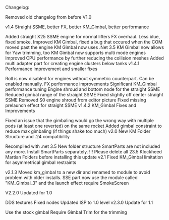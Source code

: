 Changelog:

Removed old changelog from before V1.0

v1.4 Straight SSME, better FX, better KM_Gimbal, better performance

Added straight X25 SSME engine for normal lifters
FX overhaul. Less blue, fixed smoke.
Improved KM Gimbal, fixed a bug that occured when the COM moved past the engine
KM Gimbal now uses .Net 3.5
KM Gimbal now allows for Yaw trimming, too
KM Gimbal now supports multi mode engines
Improved CPU performance by further reducing the collision meshes
Added multi adapter part for creating engine clusters below tanks
v1.4.1 Performance improvement and smaller fixes

Roll is now disabled for engines without symmetric counterpart. Can be enabled manually.
FX performance improvements
Significant KM_Gimbal performance tuning
Engine shroud and bottom node for the straight SSME
Reduced gimbal range of the straight SSME
Fixed slightly off center straight SSME
Removed S0 engine shroud from editor picture
Fixed missing prelaunch effect for straight SSME
v1.4.2 KM_Gimbal Fixes and Improvements

Fixed an issue that the gimbaling would go the wrong way with multiple pods (at least one reverted) on the same rocket
Added gimbal constraint to reduce max gimbaling (if things shake too much)
v2.0 New KM Folder Structure and .24 compatibility

Recompiled with .net 3.5
New folder structure
SmartParts are not included any more. Install SmartParts separately.
!!! Please delete all 23.5 Klockheed Martian Folders before installing this update
v2.1 Fixed KM_Gimbal limitation for asymmetrical gimbal restraints

v2.1.3 Moved km_gimbal to a new dir and renamed to module to avoid problem with older installs. SSE part now use the module called "KM_Gimbal_3" and the launch effect require SmokeScreen

V2.2.0 Updated for 1.0

DDS textures
Fixed nodes
Updated ISP to 1.0 level
v2.3.0 Update for 1.1

Use the stock gimbal
Require Gimbal Trim for the trimming
